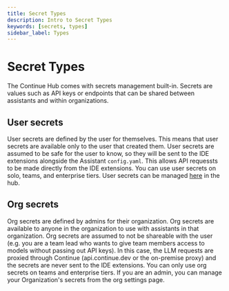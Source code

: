 ```yaml
---
title: Secret Types
description: Intro to Secret Types
keywords: [secrets, types]
sidebar_label: Types
---
```


# Secret Types

The Continue Hub comes with secrets management built-in. Secrets are values such as API keys or endpoints that can be shared between assistants and within organizations.

## User secrets

User secrets are defined by the user for themselves. This means that user secrets are available only to the user that created them. User secrets are assumed to be safe for the user to know, so they will be sent to the IDE extensions alongside the Assistant `config.yaml`. This allows API requessts to be made directly from the IDE extensions. You can use user secrets on solo, teams, and enterprise tiers. User secrets can be managed [here](https://hub.continue.dev/settings/secrets) in the hub.

## Org secrets

Org secrets are defined by admins for their organization. Org secrets are available to anyone in the organization to use with assistants in that organization. Org secrets are assumed to not be shareable with the user (e.g. you are a team lead who wants to give team members access to models without passing out API keys). In this case, the LLM requests are proxied through Continue (api.continue.dev or the on-premise proxy) and the secrets are never sent to the IDE extensions. You can only use org secrets on teams and enterprise tiers. If you are an admin, you can manage your Organization's secrets from the org settings page.
